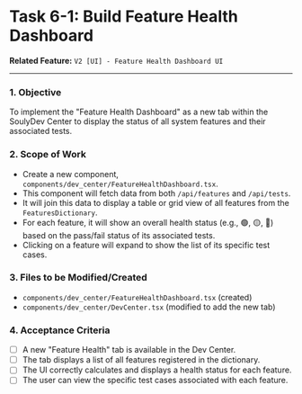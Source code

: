 
# Task 6-1: Build Feature Health Dashboard

**Related Feature:** `V2 [UI] - Feature Health Dashboard UI`

---

### 1. Objective
To implement the "Feature Health Dashboard" as a new tab within the SoulyDev Center to display the status of all system features and their associated tests.

### 2. Scope of Work
- Create a new component, `components/dev_center/FeatureHealthDashboard.tsx`.
- This component will fetch data from both `/api/features` and `/api/tests`.
- It will join this data to display a table or grid view of all features from the `FeaturesDictionary`.
- For each feature, it will show an overall health status (e.g., 🟢, 🟡, 🔴) based on the pass/fail status of its associated tests.
- Clicking on a feature will expand to show the list of its specific test cases.

### 3. Files to be Modified/Created
- `components/dev_center/FeatureHealthDashboard.tsx` (created)
- `components/dev_center/DevCenter.tsx` (modified to add the new tab)

### 4. Acceptance Criteria
- [ ] A new "Feature Health" tab is available in the Dev Center.
- [ ] The tab displays a list of all features registered in the dictionary.
- [ ] The UI correctly calculates and displays a health status for each feature.
- [ ] The user can view the specific test cases associated with each feature.
